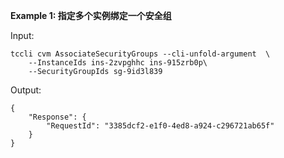 **Example 1: 指定多个实例绑定一个安全组**



Input: 

```
tccli cvm AssociateSecurityGroups --cli-unfold-argument  \
    --InstanceIds ins-2zvpghhc ins-915zrb0p\
    --SecurityGroupIds sg-9id3l839
```

Output: 
```
{
    "Response": {
        "RequestId": "3385dcf2-e1f0-4ed8-a924-c296721ab65f"
    }
}
```

